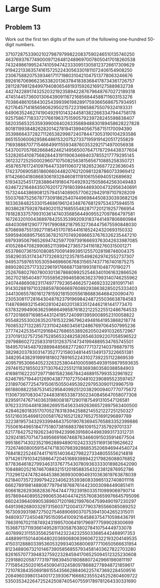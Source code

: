 # Large Sum  
## Problem 13    
  
Work out the first ten digits of the sum of the following one-hundred 50-digit numbers.  
  
37107287533902102798797998220837590246510135740250  
46376937677490009712648124896970078050417018260538  
74324986199524741059474233309513058123726617309629  
91942213363574161572522430563301811072406154908250  
23067588207539346171171980310421047513778063246676  
89261670696623633820136378418383684178734361726757  
28112879812849979408065481931592621691275889832738  
44274228917432520321923589422876796487670272189318  
47451445736001306439091167216856844588711603153276  
70386486105843025439939619828917593665686757934951  
62176457141856560629502157223196586755079324193331  
64906352462741904929101432445813822663347944758178  
92575867718337217661963751590579239728245598838407  
58203565325359399008402633568948830189458628227828  
80181199384826282014278194139940567587151170094390  
35398664372827112653829987240784473053190104293586  
86515506006295864861532075273371959191420517255829  
71693888707715466499115593487603532921714970056938  
54370070576826684624621495650076471787294438377604  
53282654108756828443191190634694037855217779295145  
36123272525000296071075082563815656710885258350721  
45876576172410976447339110607218265236877223636045 
17423706905851860660448207621209813287860733969412  
81142660418086830619328460811191061556940512689692  
51934325451728388641918047049293215058642563049483  
62467221648435076201727918039944693004732956340691  
15732444386908125794514089057706229429197107928209  
55037687525678773091862540744969844508330393682126  
18336384825330154686196124348767681297534375946515  
80386287592878490201521685554828717201219257766954  
78182833757993103614740356856449095527097864797581  
16726320100436897842553539920931837441497806860984  
48403098129077791799088218795327364475675590848030  
87086987551392711854517078544161852424320693150332  
59959406895756536782107074926966537676326235447210  
69793950679652694742597709739166693763042633987085  
41052684708299085211399427365734116182760315001271  
65378607361501080857009149939512557028198746004375  
35829035317434717326932123578154982629742552737307  
94953759765105305946966067683156574377167401875275  
88902802571733229619176668713819931811048770190271  
25267680276078003013678680992525463401061632866526  
36270218540497705585629946580636237993140746255962  
24074486908231174977792365466257246923322810917141  
91430288197103288597806669760892938638285025333403  
34413065578016127815921815005561868836468420090470  
23053081172816430487623791969842487255036638784583  
11487696932154902810424020138335124462181441773470  
63783299490636259666498587618221225225512486764533  
67720186971698544312419572409913959008952310058822  
95548255300263520781532296796249481641953868218774  
76085327132285723110424803456124867697064507995236  
37774242535411291684276865538926205024910326572967  
23701913275725675285653248258265463092207058596522  
29798860272258331913126375147341994889534765745501  
18495701454879288984856827726077713721403798879715  
38298203783031473527721580348144513491373226651381  
34829543829199918180278916522431027392251122869539  
40957953066405232632538044100059654939159879593635  
29746152185502371307642255121183693803580388584903  
41698116222072977186158236678424689157993532961922  
62467957194401269043877107275048102390895523597457  
23189706772547915061505504953922979530901129967519  
86188088225875314529584099251203829009407770775672  
11306739708304724483816533873502340845647058077308  
82959174767140363198008187129011875491310547126581  
97623331044818386269515456334926366572897563400500  
42846280183517070527831839425882145521227251250327  
55121603546981200581762165212827652751691296897789  
32238195734329339946437501907836945765883352399886  
75506164965184775180738168837861091527357929701337  
62177842752192623401942399639168044983993173312731  
32924185707147349566916674687634660915035914677504  
99518671430235219628894890102423325116913619626622  
73267460800591547471830798392868535206946944540724  
76841822524674417161514036427982273348055556214818  
97142617910342598647204516893989422179826088076852  
87783646182799346313767754307809363333018982642090  
10848802521674670883215120185883543223812876952786  
71329612474782464538636993009049310363619763878039  
62184073572399794223406235393808339651327408011116  
66627891981488087797941876876144230030984490851411  
60661826293682836764744779239180335110989069790714  
85786944089552990653640447425576083659976645795096  
66024396409905389607120198219976047599490197230297  
64913982680032973156037120041377903785566085089252  
16730939319872750275468906903707539413042652315011  
94809377245048795150954100921645863754710598436791  
78639167021187492431995700641917969777599028300699  
15368713711936614952811305876380278410754449733078  
40789923115535562561142322423255033685442488917353  
44889911501440648020369068063960672322193204149535  
41503128880339536053299340368006977710650566631954  
81234880673210146739058568557934581403627822703280  
82616570773948327592232845941706525094512325230608  
22918802058777319719839450180888072429661980811197  
77158542502016545090413245809786882778948721859617  
72107838435069186155435662884062257473692284509516  
20849603980134001723930671666823555245252804609722  
53503534226472524250874054075591789781264330331690  